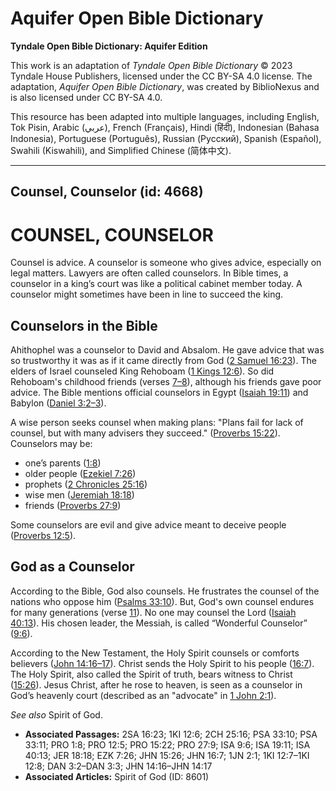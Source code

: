 # Aquifer Open Bible Dictionary

**Tyndale Open Bible Dictionary: Aquifer Edition**

This work is an adaptation of *Tyndale Open Bible Dictionary* © 2023 Tyndale House Publishers, licensed under the CC BY\-SA 4\.0 license. The adaptation, *Aquifer Open Bible Dictionary*, was created by BiblioNexus and is also licensed under CC BY\-SA 4\.0\.

This resource has been adapted into multiple languages, including English, Tok Pisin, Arabic (عربي), French (Français), Hindi (हिंदी), Indonesian (Bahasa Indonesia), Portuguese (Português), Russian (Русский), Spanish (Español), Swahili (Kiswahili), and Simplified Chinese (简体中文).



--------------------------------

## Counsel, Counselor (id: 4668)

COUNSEL, COUNSELOR
==================

Counsel is advice. A counselor is someone who gives advice, especially on legal matters. Lawyers are often called counselors. In Bible times, a counselor in a king’s court was like a political cabinet member today. A counselor might sometimes have been in line to succeed the king. 

Counselors in the Bible
-----------------------

Ahithophel was a counselor to David and Absalom. He gave advice that was so trustworthy it was as if it came directly from God ([2 Samuel 16:23](https://ref.ly/2Sam16:23)). The elders of Israel counseled King Rehoboam ([1 Kings 12:6](https://ref.ly/1Kgs12:6)). So did Rehoboam's childhood friends (verses [7](https://ref.ly/1Kgs12:7-1Kgs12:8)[–](https://ref.ly/2Chr26:16-2Chr26:21)[8](https://ref.ly/1Kgs12:7-1Kgs12:8)), although his friends gave poor advice. The Bible mentions official counselors in Egypt ([Isaiah 19:11](https://ref.ly/Isa19:11)) and Babylon ([Daniel 3:2](https://ref.ly/Dan3:2-Dan3:3)[–](https://ref.ly/2Chr26:16-2Chr26:21)[3](https://ref.ly/Dan3:2-Dan3:3)).

A wise person seeks counsel when making plans: "Plans fail for lack of counsel, but with many advisers they succeed." ([Proverbs 15:22](https://ref.ly/Prov15:22)). Counselors may be:

* one’s parents ([1:8](https://ref.ly/Prov1:8))
* older people ([Ezekiel 7:26](https://ref.ly/Ezek7:26))
* prophets ([2 Chronicles 25:16](https://ref.ly/2Chr25:16))
* wise men ([Jeremiah 18:18](https://ref.ly/Jer18:18))
* friends ([Proverbs 27:9](https://ref.ly/Prov27:9))

Some counselors are evil and give advice meant to deceive people ([Proverbs 12:5](https://ref.ly/Prov12:5)).

God as a Counselor
------------------

According to the Bible, God also counsels. He frustrates the counsel of the nations who oppose him ([Psalms 33:10](https://ref.ly/Ps33:10)). But, God's own counsel endures for many generations (verse [11](https://ref.ly/Ps33:11)). No one may counsel the Lord ([Isaiah 40:13](https://ref.ly/Isa40:13)). His chosen leader, the Messiah, is called “Wonderful Counselor” ([9:6](https://ref.ly/Isa9:6)).

According to the New Testament, the Holy Spirit counsels or comforts believers ([John 14:16–17](https://ref.ly/John14:16-John14:17)). Christ sends the Holy Spirit to his people ([16:7](https://ref.ly/John16:7)). The Holy Spirit, also called the Spirit of truth, bears witness to Christ ([15:26](https://ref.ly/John15:26)). Jesus Christ, after he rose to heaven, is seen as a counselor in God’s heavenly court (described as an "advocate" in [1 John 2:1](https://ref.ly/1John2:1)).

*See also* Spirit of God.

* **Associated Passages:** 2SA 16:23; 1KI 12:6; 2CH 25:16; PSA 33:10; PSA 33:11; PRO 1:8; PRO 12:5; PRO 15:22; PRO 27:9; ISA 9:6; ISA 19:11; ISA 40:13; JER 18:18; EZK 7:26; JHN 15:26; JHN 16:7; 1JN 2:1; 1KI 12:7–1KI 12:8; DAN 3:2–DAN 3:3; JHN 14:16–JHN 14:17
* **Associated Articles:** Spirit of God (ID: 8601)


